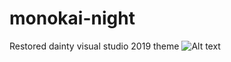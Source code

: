 # monokai-night
Restored dainty visual studio 2019 theme
![Alt text](monokai-night/screen.png?raw=true "Title")
